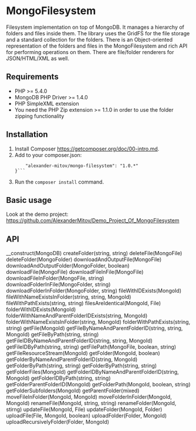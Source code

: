 MongoFilesystem
===============

Filesystem implementation on top of MongoDB. It manages a hierarchy of folders and files inside them. The library uses the GridFS for the file storage and a standard collection for the folders. There is an Object-oriented representation of the folders and files in the MongoFilesystem and rich API for performing operations on them. There are file/folder renderers for JSON/HTML/XML as well. 

Requirements
------------
* PHP >= 5.4.0
* MongoDB PHP Driver >= 1.4.0
* PHP SimpleXML extension
* You need the PHP Zip extension >= 1.1.0 in order to use the folder zipping functionality

Installation
------------
1. Install Composer https://getcomposer.org/doc/00-intro.md.
2. Add to your composer.json:
    ```"require": {
        "alexander-mitov/mongo-filesystem": "1.0.*"
    }```
3. Run the `composer install` command.

Basic usage
-----------
Look at the demo project: https://github.com/AlexanderMitov/Demo_Project_Of_MongoFilesystem

API
----------------
__construct(MongoDB)
createFolder(string, string)
deleteFile(MongoFile)
deleteFolder(MongoFolder)
downloadAndOutputFile(MongoFile)
downloadAndOutputFolder(MongoFolder, boolean)
downloadFile(MongoFile)
downloadFileInFile(MongoFile)
downloadFileInFolder(MongoFile, string)
downloadFolderInFile(MongoFolder, string)
downloadFolderInFolder(MongoFolder, string)
fileWithIDExists(MongoId)
fileWithNameExistsInFolder(string, string, MongoId)
fileWithPathExists(string, string)
filesAreIdentical(MongoId, File)
folderWithIDExists(MongoId)
folderWithNameAndParentFolderIDExists(string, MongoId)
folderWithNameExistsInFolder(string, MongoId)
folderWithPathExists(string, string)
getFile(MongoId)
getFileByNameAndParentFolderID(string, string, MongoId)
getFileByPath(string, string)
getFileIDByNameAndParentFolderID(string, string, MongoId)
getFileIDByPath(string, string)
getFilePath(MongoFile, boolean, string)
getFileResourceStream(MongoId)
getFolder(MongoId, boolean)
getFolderByNameAndParentFolderID(string, MongoId)
getFolderByPath(string, string)
getFolderByPath(string, string)
getFolderFiles(MongoId)
getFolderIDByNameAndParentFolderID(string, MongoId)
getFolderIDByPath(string, string)
getFolderParentFolderID(MongoId)
getFolderPath(MongoId, boolean, string)
getFolderSubfolders(MongoId)
getParentFolder(mixed)
moveFileInFolder(MongoId, MongoId)
moveFolderInFolder(MongoId, MongoId)
renameFile(MongoId, string, string)
renameFolder(MongoId, stirng)
updateFile(MongoId, File)
updateFolder(MongoId, Folder)
uploadFile(File, MongoId, boolean)
uploadFolder(Folder, MongoId)
uploadRecursivelyFolder(Folder, MongoId)

